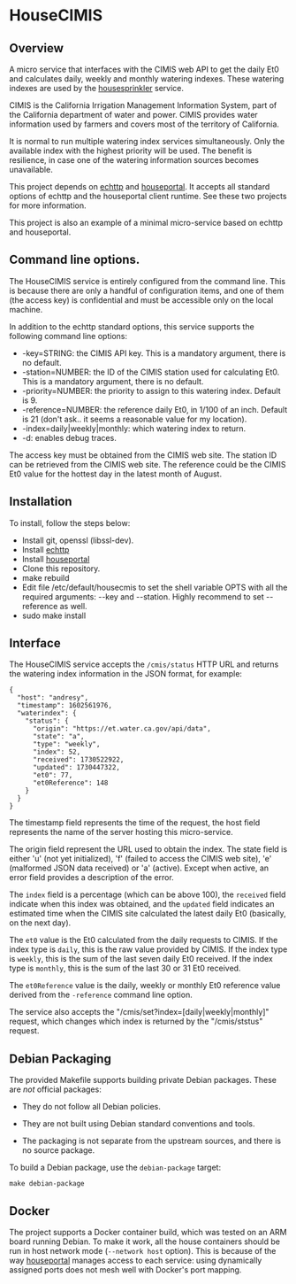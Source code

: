 # HouseCIMIS

## Overview

A micro service that interfaces with the CIMIS web API to get the daily Et0 and calculates daily, weekly and monthly watering indexes. These watering indexes are used by the [housesprinkler](https://github.com/pascal-fb-martin/housesprinkler) service.

CIMIS is the California Irrigation Management Information System, part of the California department of water and power. CIMIS provides water information used by farmers and covers most of the territory of California.

It is normal to run multiple watering index services simultaneously. Only the available index with the highest priority will be used. The benefit is resilience, in case one of the watering information sources becomes unavailable.

This project depends on [echttp](https://github.com/pascal-fb-martin/echttp) and [houseportal](https://github.com/pascal-fb-martin/houseportal). It accepts all standard options of echttp and the houseportal client runtime. See these two projects for more information.

This project is also an example of a minimal micro-service based on echttp and houseportal.

## Command line options.

The HouseCIMIS service is entirely configured from the command line. This is because there are only a handful of configuration items, and one of them (the access key) is confidential and must be accessible only on the local machine.

In addition to the echttp standard options, this service supports the following command line options:

* -key=STRING: the CIMIS API key. This is a mandatory argument, there is no default.
* -station=NUMBER: the ID of the CIMIS station used for calculating Et0. This is a mandatory argument, there is no default.
* -priority=NUMBER: the priority to assign to this watering index. Default is 9.
* -reference=NUMBER: the reference daily Et0, in 1/100 of an inch. Default is 21 (don't ask.. it seems a reasonable value for my location).
* -index=daily|weekly|monthly: which watering index to return.
* -d: enables debug traces.

The access key must be obtained from the CIMIS web site. The station ID can be retrieved from the CIMIS web site. The reference could be the CIMIS Et0 value for the hottest day in the latest month of August.

## Installation

To install, follow the steps below:

* Install git, openssl (libssl-dev).
* Install [echttp](https://github.com/pascal-fb-martin/echttp)
* Install [houseportal](https://github.com/pascal-fb-martin/houseportal)
* Clone this repository.
* make rebuild
* Edit file /etc/default/housecmis to set the shell variable OPTS with all the required arguments: --key and --station. Highly recommend to set --reference as well.
* sudo make install

## Interface

The HouseCIMIS service accepts the `/cmis/status` HTTP URL and returns the watering index information in the JSON format, for example:

```
{
  "host": "andresy",
  "timestamp": 1602561976,
  "waterindex": {
    "status": {
      "origin": "https://et.water.ca.gov/api/data",
      "state": "a",
      "type": "weekly",
      "index": 52,
      "received": 1730522922,
      "updated": 1730447322,
      "et0": 77,
      "et0Reference": 148
    }
  }
}
```

The timestamp field represents the time of the request, the host field represents the name of the server hosting this micro-service.

The origin field represent the URL used to obtain the index. The state field is either 'u' (not yet initialized), 'f' (failed to access the CIMIS web site), 'e' (malformed JSON data received) or 'a' (active). Except when active, an error field provides a description of the error.

The `index` field is a percentage (which can be above 100), the `received` field indicate when this index was obtained, and the `updated` field indicates an estimated time when the CIMIS site calculated the latest daily Et0 (basically, on the next day).

The `et0` value is the Et0 calculated from the daily requests to CIMIS. If the index type is `daily`, this is the raw value provided by CIMIS. If the index type is `weekly`, this is the sum of the last seven daily Et0 received. If the index type is `monthly`, this is the sum of the last 30 or 31 Et0 received.

The `et0Reference` value is the daily, weekly or monthly Et0 reference value derived from the `-reference` command line option.

The service also accepts the "/cmis/set?index=[daily|weekly|monthly]" request, which changes which index is returned by the "/cmis/ststus" request.

## Debian Packaging

The provided Makefile supports building private Debian packages. These are _not_ official packages:

- They do not follow all Debian policies.

- They are not built using Debian standard conventions and tools.

- The packaging is not separate from the upstream sources, and there is
  no source package.

To build a Debian package, use the `debian-package` target:

```
make debian-package
```

## Docker

The project supports a Docker container build, which was tested on an ARM board running Debian. To make it work, all the house containers should be run in host network mode (`--network host` option). This is because of the way [houseportal](https://github.com/pascal-fb-martin/houseportal) manages access to each service: using dynamically assigned ports does not mesh well with Docker's port mapping.

